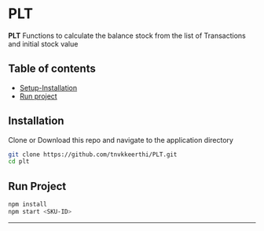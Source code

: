 # PLT

**PLT** Functions to calculate the balance stock from the list of Transactions and initial stock value

## Table of contents
* [Setup-Installation](#installation)
* [Run project](#run-project)


## Installation
Clone or Download this repo and navigate to the application directory
```bash
git clone https://github.com/tnvkkeerthi/PLT.git
cd plt
```

## Run Project

```bash
npm install
npm start <SKU-ID>
```

***

